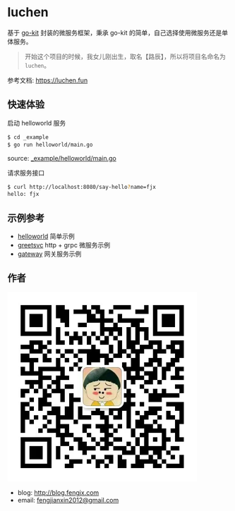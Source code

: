 # luchen

基于 [go-kit](https://github.com/go-kit/kit) 封装的微服务框架，秉承 go-kit 的简单，自己选择使用微服务还是单体服务。

> 开始这个项目的时候，我女儿刚出生，取名【路辰】，所以将项目名命名为`luchen`。

参考文档: <https://luchen.fun>

## 快速体验

启动 helloworld 服务
```bash
$ cd _example
$ go run helloworld/main.go
```

source: [_example/helloworld/main.go](_example/helloworld/main.go)

请求服务接口
```bash
$ curl http://localhost:8080/say-hello?name=fjx
hello: fjx
```

## 示例参考

- [helloworld](_example/helloworld) 简单示例
- [greetsvc](_example/greetsvc) http + grpc 微服务示例
- [gateway](_example/gateway) 网关服务示例


## 作者

![个人微信](docs/public/assets/img/wx.jpg)

- blog: <http://blog.fengjx.com>
- email: fengjianxin2012@gmail.com

